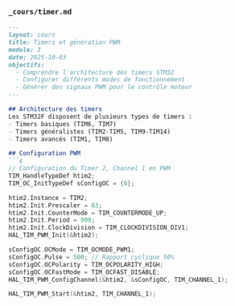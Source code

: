 
### `_cours/timer.md`
```markdown
---
layout: cours
title: Timers et génération PWM
module: 3
date: 2025-10-03
objectifs:
  - Comprendre l'architecture des timers STM32
  - Configurer différents modes de fonctionnement
  - Générer des signaux PWM pour le contrôle moteur
---

## Architecture des timers
Les STM32F disposent de plusieurs types de timers :
- Timers basiques (TIM6, TIM7)
- Timers généralistes (TIM2-TIM5, TIM9-TIM14)
- Timers avancés (TIM1, TIM8)

## Configuration PWM
```c
// Configuration du Timer 2, Channel 1 en PWM
TIM_HandleTypeDef htim2;
TIM_OC_InitTypeDef sConfigOC = {0};

htim2.Instance = TIM2;
htim2.Init.Prescaler = 83;
htim2.Init.CounterMode = TIM_COUNTERMODE_UP;
htim2.Init.Period = 999;
htim2.Init.ClockDivision = TIM_CLOCKDIVISION_DIV1;
HAL_TIM_PWM_Init(&htim2);

sConfigOC.OCMode = TIM_OCMODE_PWM1;
sConfigOC.Pulse = 500; // Rapport cyclique 50%
sConfigOC.OCPolarity = TIM_OCPOLARITY_HIGH;
sConfigOC.OCFastMode = TIM_OCFAST_DISABLE;
HAL_TIM_PWM_ConfigChannel(&htim2, &sConfigOC, TIM_CHANNEL_1);

HAL_TIM_PWM_Start(&htim2, TIM_CHANNEL_1);